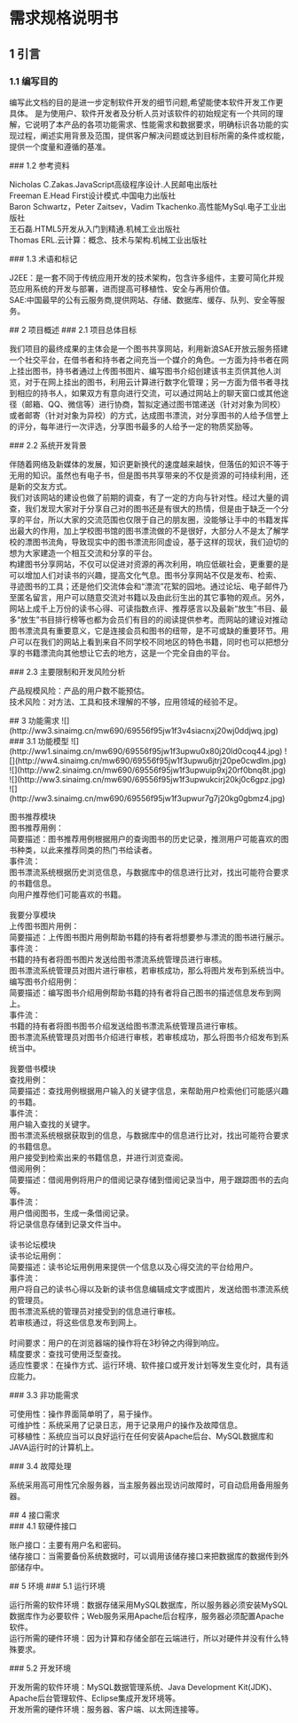 # 需求规格说明书
## 1 引言
### 1.1 编写目的
<p>
编写此文档的目的是进一步定制软件开发的细节问题,希望能使本软件开发工作更具体。 是为使用户、软件开发者及分析人员对该软件的初始规定有一个共同的理解，它说明了本产品的各项功能需求、性能需求和数据要求，明确标识各功能的实现过程，阐述实用背景及范围，提供客户解决问题或达到目标所需的条件或权能，提供一个度量和遵循的基准。
</p>
### 1.2 参考资料
<p>
 Nicholas C.Zakas.JavaScript高级程序设计.人民邮电出版社</br>
Freeman E.Head First设计模式.中国电力出版社</br>
Baron Schwartz，Peter Zaitsev，Vadim Tkachenko.高性能MySql.电子工业出版社</br>
王石磊.HTML5开发从入门到精通.机械工业出版社</br>
Thomas ERL.云计算：概念、技术与架构.机械工业出版社</br>
</p>
### 1.3 术语和标记
<p>
 J2EE：是一套不同于传统应用开发的技术架构，包含许多组件，主要可简化并规范应用系统的开发与部署，进而提高可移植性、安全与再用价值。</br>
 SAE:中国最早的公有云服务商,提供网站、存储、数据库、缓存、队列、安全等服务。</br>
</p>
## 2 项目概述
### 2.1 项目总体目标
<p>
我们项目的最终成果的主体会是一个图书共享网站，利用新浪SAE开放云服务搭建一个社交平台，在借书者和持书者之间充当一个媒介的角色。一方面为持书者在网上挂出图书，持书者通过上传图书图片、编写图书介绍创建该书主页供其他人浏览，对于在网上挂出的图书，利用云计算进行数字化管理；另一方面为借书者寻找到相应的持书人，如果双方有意向进行交流，可以通过网站上的聊天窗口或其他途径（邮箱、QQ、微信等）进行协商，暂拟定通过图书馆递送（针对对象为同校）或者邮寄（针对对象为异校）的方式，达成图书漂流，对分享图书的人给予信誉上的评分，每年进行一次评选，分享图书最多的人给予一定的物质奖励等。
</p>
### 2.2 系统开发背景
<p> 
伴随着网络及新媒体的发展，知识更新换代的速度越来越快，但落伍的知识不等于无用的知识。虽然也有电子书，但是图书共享带来的不仅是资源的可持续利用，还是新的交友方式。<br/>
我们对该网站的建设也做了前期的调查，有了一定的方向与针对性。经过大量的调查，我们发现大家对于分享自己对的图书还是有很大的热情，但是由于缺乏一个分享的平台，所以大家的交流范围也仅限于自己的朋友圈，没能够让手中的书籍发挥出最大的作用，加上学校图书馆的图书漂流做的不是很好，大部分人不是太了解学校的漂图书流角，导致现实中的图书漂流形同虚设，基于这样的现状，我们迫切的想为大家建造一个相互交流和分享的平台。<br/>
构建图书分享网站，不仅可以促进对资源的再次利用，响应低碳社会，更重要的是可以增加人们对读书的兴趣，提高文化气息。图书分享网站不仅是发布、检索、 寻迹图书的工具；还是他们交流体会和“漂流”花絮的园地。通过论坛、电子邮件乃至匿名留言，用户可以随意交流对书籍以及由此衍生出的其它事物的观点。另外，网站上成千上万份的读书心得、可读指数点评、推荐感言以及最新“放生”书目、最多“放生”书目排行榜等也都为会员们有目的的阅读提供参考。而网站的建设对推动图书漂流具有重要意义，它是连接会员和图书的纽带，是不可或缺的重要环节。用户可以在我们的网站上看到来自不同学校不同地区的特色书籍，同时也可以把想分享的书籍漂流向其他想让它去的地方，这是一个完全自由的平台。
</p>
### 2.3 主要限制和开发风险分析
<p>
产品规模风险：产品的用户数不能预估。</br>
技术风险：对方法、工具和技术理解的不够，应用领域的经验不足。
</p>
## 3 功能需求
![](http://ww3.sinaimg.cn/mw690/69556f95jw1f3v4siacnxj20wj0ddjwq.jpg)
### 3.1 功能模型
![](http://ww1.sinaimg.cn/mw690/69556f95jw1f3upwu0x80j20ld0coq44.jpg)
![](http://ww4.sinaimg.cn/mw690/69556f95jw1f3upwu6jtrj20pe0cwdlm.jpg)
![](http://ww2.sinaimg.cn/mw690/69556f95jw1f3upwuip9xj20rf0bnq8t.jpg)
![](http://ww3.sinaimg.cn/mw690/69556f95jw1f3upwukcirj20kj0c6gpz.jpg)
![](http://ww3.sinaimg.cn/mw690/69556f95jw1f3upwur7g7j20kg0gbmz4.jpg)
<p>
 图书推荐模块</br>
 图书推荐用例：</br>
 简要描述：图书推荐用例根据用户的查询图书的历史记录，推测用户可能喜欢的图书种类，以此来推荐同类的热门书给读者。</br>
 事件流：</br>
图书漂流系统根据历史浏览信息，与数据库中的信息进行比对，找出可能符合要求的书籍信息。</br>
 向用户推荐他们可能喜欢的书籍。</br>
</br>
 我要分享模块</br>
上传图书图片用例：</br>
 简要描述：上传图书图片用例帮助书籍的持有者将想要参与漂流的图书进行展示。</br>
 事件流：</br>
 书籍的持有者将图书图片发送给图书漂流系统管理员进行审核。</br>
 图书漂流系统管理员对图片进行审核，若审核成功，那么将图片发布到系统当中。</br>
 编写图书介绍用例：</br>
 简要描述：编写图书介绍用例帮助书籍的持有者将自己图书的描述信息发布到网上。</br>
 事件流：</br>
 书籍的持有者将图书图书介绍发送给图书漂流系统管理员进行审核。</br>
 图书漂流系统管理员对图书介绍进行审核，若审核成功，那么将图书介绍发布到系统当中。</br>
</br>
 我要借书模块</br>
查找用例：</br>
 简要描述：查找用例根据用户输入的关键字信息，来帮助用户检索他们可能感兴趣的书籍。</br>
 事件流：</br>
 用户输入查找的关键字。</br>
 图书漂流系统根据获取到的信息，与数据库中的信息进行比对，找出可能符合要求的书籍信息。</br>
 用户接受到检索出来的书籍信息，并进行浏览查阅。</br>
 借阅用例：</br>
简要描述：借阅用例将用户的借阅记录存储到借阅记录当中，用于跟踪图书的去向等。</br>
 事件流：</br>
 用户借阅图书，生成一条借阅记录。</br>
 将记录信息存储到记录文件当中。</br>
</br>
 读书论坛模块</br>
 读书论坛用例：</br>
 简要描述：读书论坛用例用来提供一个信息以及心得交流的平台给用户。</br>
 事件流：</br>
 用户将自己的读书心得以及新的读书信息编辑成文字或图片，发送给图书漂流系统的管理员。</br>
 图书漂流系统的管理员对接受到的信息进行审核。</br>
 若审核通过，将这些信息发布到网上。</br>

</br>
 时间要求：用户的在浏览器端的操作将在3秒钟之内得到响应。</br>
 精度要求：查找可使用泛型查找。</br>
适应性要求：在操作方式、运行环境、软件接口或开发计划等发生变化时，具有适应能力。</br>
</p>
### 3.3 非功能需求
<p>
 可使用性：操作界面简单明了，易于操作。</br>
 可维护性：系统采用了记录日志，用于记录用户的操作及故障信息。</br>
 可移植性：系统应当可以良好运行在任何安装Apache后台、MySQL数据库和JAVA运行时的计算机上。</br>
</p>
### 3.4 故障处理
<p>
 系统采用高可用性冗余服务器，当主服务器出现访问故障时，可自动启用备用服务器。
</p>
## 4 接口需求</br>
### 4.1 软硬件接口
<p>
 账户接口：主要有用户名和密码。</br>
 储存接口：当需要备份系统数据时，可以调用该储存接口来把数据库的数据传到外部储存中。</br>
</p>
## 5 环境
### 5.1 运行环境
<p>
 运行所需的软件环境：数据存储采用MySQL数据库，所以服务器必须安装MySQL数据库作为必要软件；Web服务采用Apache后台程序，服务器必须配置Apache软件。</br>
 运行所需的硬件环境：因为计算和存储全部在云端进行，所以对硬件并没有什么特殊要求。</br>
</p>
### 5.2 开发环境
<p>
开发所需的软件环境：MySQL数据管理系统、Java Development Kit(JDK)、Apache后台管理软件、Eclipse集成开发环境等。</br>
开发所需的硬件环境：服务器、客户端、以太网连接等。</br>
</p>











